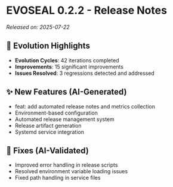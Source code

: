 # EVOSEAL 0.2.2 - Release Notes

*Released on: 2025-07-22*

## 🚀 Evolution Highlights

- **Evolution Cycles**: 42 iterations completed
- **Improvements**: 15 significant improvements
- **Issues Resolved**: 3 regressions detected and addressed

## ✨ New Features (AI-Generated)
- feat: add automated release notes and metrics collection
- Environment-based configuration
- Automated release management system
- Release artifact generation
- Systemd service integration

## 🐛 Fixes (AI-Validated)
- Improved error handling in release scripts
- Resolved environment variable loading issues
- Fixed path handling in service files
